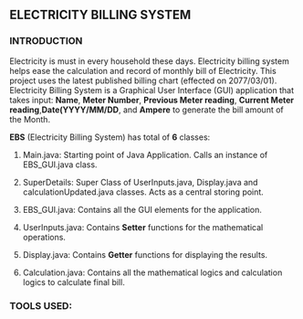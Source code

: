 ## ELECTRICITY BILLING SYSTEM

### INTRODUCTION

Electricity is must in every household these days. Electricity billing system helps ease the calculation and record of monthly bill of Electricity. This project uses the latest published billing chart (effected on 2077/03/01). Electricity Billing System is a Graphical User Interface (GUI) application that takes input: **Name**, **Meter Number**, **Previous Meter reading**, **Current Meter reading**,**Date(YYYY/MM/DD**, and **Ampere** to generate the bill amount of the Month.

**EBS** (Electricity Billing System) has total of **6** classes:

1.  Main.java: Starting point of Java Application. Calls an instance of EBS_GUI.java class.

2. SuperDetails: Super Class of UserInputs.java, Display.java and calculationUpdated.java classes. Acts as a central storing point.

3. EBS_GUI.java: Contains all the GUI elements for the application.

4. UserInputs.java: Contains **Setter** functions for the mathematical operations.

5. Display.java: Contains **Getter** functions for displaying the results.

6. Calculation.java: Contains all the mathematical logics and calculation logics to calculate final bill.



### TOOLS USED:


